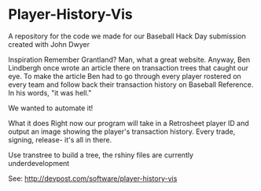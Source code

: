 # Player-History-Vis
A repository for the code we made for our Baseball Hack Day submission
created with John Dwyer

Inspiration
Remember Grantland? Man, what a great website. Anyway, Ben Lindbergh once wrote an article there on transaction trees that caught our eye. To make the article Ben had to go through every player rostered on every team and follow back their transaction history on Baseball Reference. In his words, "it was hell."

We wanted to automate it!

What it does
Right now our program will take in a Retrosheet player ID and output an image showing the player's transaction history. Every trade, signing, release- it's all in there.

Use transtree to build a tree, the rshiny files are currently underdevelopment

See: http://devpost.com/software/player-history-vis
